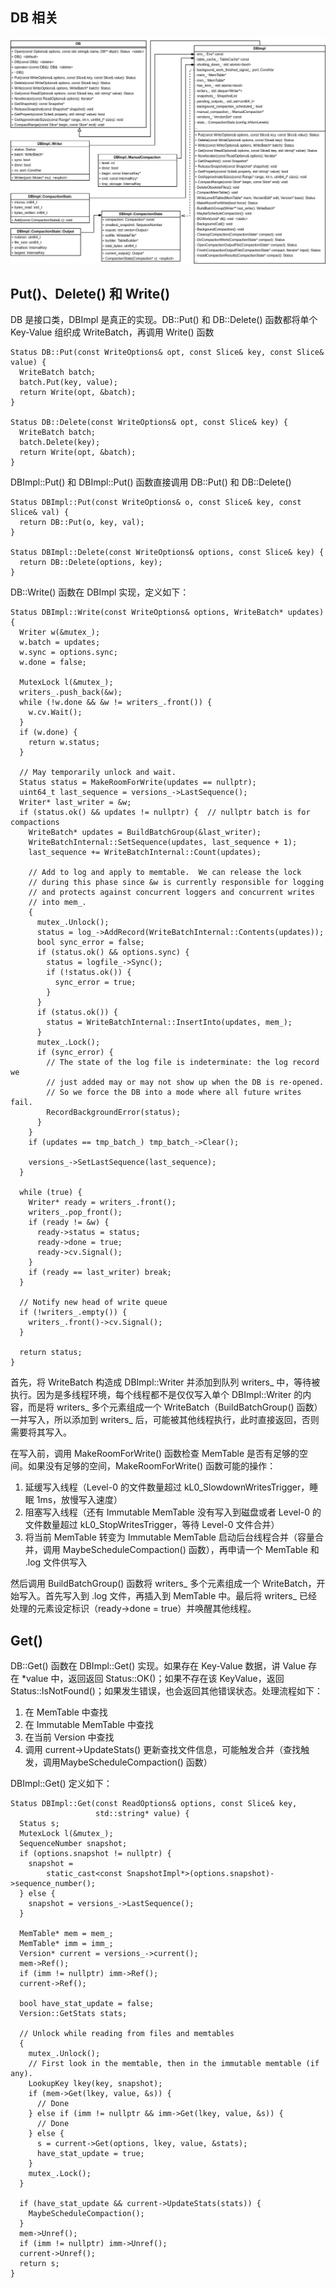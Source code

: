 ## DB 相关
<img src='./imgs/db-db-class-uml.png'>

## Put()、Delete() 和 Write()
DB 是接口类，DBImpl 是真正的实现。DB::Put() 和 DB::Delete() 函数都将单个 Key-Value 组织成 WriteBatch，再调用 Write() 函数
```
Status DB::Put(const WriteOptions& opt, const Slice& key, const Slice& value) {
  WriteBatch batch;
  batch.Put(key, value);
  return Write(opt, &batch);
}

Status DB::Delete(const WriteOptions& opt, const Slice& key) {
  WriteBatch batch;
  batch.Delete(key);
  return Write(opt, &batch);
}
```
DBImpl::Put() 和 DBImpl::Put() 函数直接调用 DB::Put() 和 DB::Delete()
```
Status DBImpl::Put(const WriteOptions& o, const Slice& key, const Slice& val) {
  return DB::Put(o, key, val);
}

Status DBImpl::Delete(const WriteOptions& options, const Slice& key) {
  return DB::Delete(options, key);
}
```
DB::Write() 函数在 DBImpl 实现，定义如下：
```
Status DBImpl::Write(const WriteOptions& options, WriteBatch* updates) {
  Writer w(&mutex_);
  w.batch = updates;
  w.sync = options.sync;
  w.done = false;

  MutexLock l(&mutex_);
  writers_.push_back(&w);
  while (!w.done && &w != writers_.front()) {
    w.cv.Wait();
  }
  if (w.done) {
    return w.status;
  }

  // May temporarily unlock and wait.
  Status status = MakeRoomForWrite(updates == nullptr);
  uint64_t last_sequence = versions_->LastSequence();
  Writer* last_writer = &w;
  if (status.ok() && updates != nullptr) {  // nullptr batch is for compactions
    WriteBatch* updates = BuildBatchGroup(&last_writer);
    WriteBatchInternal::SetSequence(updates, last_sequence + 1);
    last_sequence += WriteBatchInternal::Count(updates);

    // Add to log and apply to memtable.  We can release the lock
    // during this phase since &w is currently responsible for logging
    // and protects against concurrent loggers and concurrent writes
    // into mem_.
    {
      mutex_.Unlock();
      status = log_->AddRecord(WriteBatchInternal::Contents(updates));
      bool sync_error = false;
      if (status.ok() && options.sync) {
        status = logfile_->Sync();
        if (!status.ok()) {
          sync_error = true;
        }
      }
      if (status.ok()) {
        status = WriteBatchInternal::InsertInto(updates, mem_);
      }
      mutex_.Lock();
      if (sync_error) {
        // The state of the log file is indeterminate: the log record we
        // just added may or may not show up when the DB is re-opened.
        // So we force the DB into a mode where all future writes fail.
        RecordBackgroundError(status);
      }
    }
    if (updates == tmp_batch_) tmp_batch_->Clear();

    versions_->SetLastSequence(last_sequence);
  }

  while (true) {
    Writer* ready = writers_.front();
    writers_.pop_front();
    if (ready != &w) {
      ready->status = status;
      ready->done = true;
      ready->cv.Signal();
    }
    if (ready == last_writer) break;
  }

  // Notify new head of write queue
  if (!writers_.empty()) {
    writers_.front()->cv.Signal();
  }

  return status;
}
```
首先，将 WriteBatch 构造成 DBImpl::Writer 并添加到队列 writers_ 中，等待被执行。因为是多线程环境，每个线程都不是仅仅写入单个 DBImpl::Writer 的内容，而是将 writers_ 多个元素组成一个 WriteBatch（BuildBatchGroup() 函数）一并写入，所以添加到 writers_ 后，可能被其他线程执行，此时直接返回，否则需要将其写入。

在写入前，调用 MakeRoomForWrite() 函数检查 MemTable 是否有足够的空间。如果没有足够的空间，MakeRoomForWrite() 函数可能的操作：

1. 延缓写入线程（Level-0 的文件数量超过 kL0_SlowdownWritesTrigger，睡眠 1ms，放慢写入速度）
2. 阻塞写入线程（还有 Immutable MemTable 没有写入到磁盘或者 Level-0 的文件数量超过 kL0_StopWritesTrigger，等待 Level-0 文件合并）
3. 将当前 MemTable 转变为 Immutable MemTable 启动后台线程合并（容量合并，调用 MaybeScheduleCompaction() 函数），再申请一个 MemTable 和 .log 文件供写入

然后调用 BuildBatchGroup() 函数将 writers_ 多个元素组成一个 WriteBatch，开始写入。首先写入到 .log 文件，再插入到 MemTable 中。最后将 writers_ 已经处理的元素设定标识（ready->done = true）并唤醒其他线程。

## Get()
DB::Get() 函数在 DBImpl::Get() 实现。如果存在 Key-Value 数据，讲 Value 存在 *value 中，返回返回 Status::OK()；如果不存在该 KeyValue，返回 Status::IsNotFound()；如果发生错误，也会返回其他错误状态。处理流程如下：

1. 在 MemTable 中查找
2. 在 Immutable MemTable 中查找
3. 在当前 Version 中查找
4. 调用 current->UpdateStats() 更新查找文件信息，可能触发合并（查找触发，调用MaybeScheduleCompaction() 函数）

DBImpl::Get() 定义如下：
```
Status DBImpl::Get(const ReadOptions& options, const Slice& key,
                   std::string* value) {
  Status s;
  MutexLock l(&mutex_);
  SequenceNumber snapshot;
  if (options.snapshot != nullptr) {
    snapshot =
        static_cast<const SnapshotImpl*>(options.snapshot)->sequence_number();
  } else {
    snapshot = versions_->LastSequence();
  }

  MemTable* mem = mem_;
  MemTable* imm = imm_;
  Version* current = versions_->current();
  mem->Ref();
  if (imm != nullptr) imm->Ref();
  current->Ref();

  bool have_stat_update = false;
  Version::GetStats stats;

  // Unlock while reading from files and memtables
  {
    mutex_.Unlock();
    // First look in the memtable, then in the immutable memtable (if any).
    LookupKey lkey(key, snapshot);
    if (mem->Get(lkey, value, &s)) {
      // Done
    } else if (imm != nullptr && imm->Get(lkey, value, &s)) {
      // Done
    } else {
      s = current->Get(options, lkey, value, &stats);
      have_stat_update = true;
    }
    mutex_.Lock();
  }

  if (have_stat_update && current->UpdateStats(stats)) {
    MaybeScheduleCompaction();
  }
  mem->Unref();
  if (imm != nullptr) imm->Unref();
  current->Unref();
  return s;
}
```